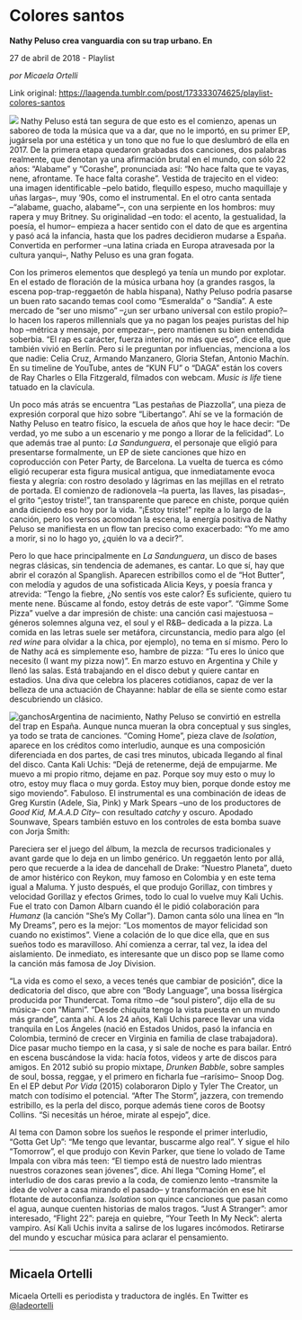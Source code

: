# Colores santos

**Nathy Peluso crea vanguardia con su trap urbano. En**

27 de abril de 2018 - Playlist

_por Micaela Ortelli_

Link original: https://laagenda.tumblr.com/post/173333074625/playlist-colores-santos

![](https://64.media.tumblr.com/d1b6d6507b02da764cf6683c6cce16ec/tumblr_inline_p7uok9225T1t6q87u_500.jpg)
Nathy Peluso está tan segura de que esto es el comienzo, apenas un saboreo de toda la música que va a dar, que no le importó, en su primer EP, jugársela por una estética y un tono que no fue lo que deslumbró de ella en 2017. De la primera etapa quedaron grabadas dos canciones, dos palabras realmente, que denotan ya una afirmación brutal en el mundo, con sólo 22 años: “Alabame” y “Corashe”, pronunciada así: “No hace falta que te vayas, nene, afrontame. Te hace falta corashe”. Vestida de trajecito en el video: una imagen identificable –pelo batido, flequillo espeso, mucho maquillaje y uñas largas–, muy ‘90s, como el instrumental. En el otro canta sentada –“alabame, guacho, alabame”–, con una serpiente en los hombros: muy rapera y muy Britney. Su originalidad –en todo: el acento, la gestualidad, la poesía, el humor– empieza a hacer sentido con el dato de que es argentina y pasó acá la infancia, hasta que los padres decidieron mudarse a España. Convertida en performer –una latina criada en Europa atravesada por la cultura yanqui–, Nathy Peluso es una gran fogata. 

Con los primeros elementos que desplegó ya tenía un mundo por explotar. En el estado de floración de la música urbana hoy (a grandes rasgos, la escena pop-trap-reggaetón de habla hispana), Nathy Peluso podría pasarse un buen rato sacando temas cool como “Esmeralda” o “Sandía”. A este mercado de “ser uno mismo” –¿un ser urbano universal con estilo propio?– lo hacen los raperos millennials que ya no pagan los peajes puristas del hip hop –métrica y mensaje, por empezar–, pero mantienen su bien entendida soberbia. “El rap es carácter, fuerza interior, no más que eso”, dice ella, que también vivió en Berlín. Pero si le preguntan por influencias, menciona a los que nadie: Celia Cruz, Armando Manzanero, Gloria Stefan, Antonio Machín. En su timeline de YouTube, antes de “KUN FU” o “DAGA” están los covers de Ray Charles o Ella Fitzgerald, filmados con webcam. *Music is life* tiene tatuado en la clavícula. 

Un poco más atrás se encuentra “Las pestañas de Piazzolla“, una pieza de expresión corporal que hizo sobre “Libertango”. Ahí se ve la formación de Nathy Peluso en teatro físico, la escuela de años que hoy le hace decir: “De verdad, yo me subo a un escenario y me pongo a llorar de la felicidad”. Lo que además trae al punto: *La Sandunguera*, el personaje que eligió para presentarse formalmente, un EP de siete canciones que hizo en coproducción con Peter Party, de Barcelona. La vuelta de tuerca es cómo eligió recuperar esta figura musical antigua, que inmediatamente evoca fiesta y alegría: con rostro desolado y lágrimas en las mejillas en el retrato de portada. El comienzo de radionovela –la puerta, las llaves, las pisadas–, el grito “¡estoy triste!”, tan transparente que parece en chiste, porque quién anda diciendo eso hoy por la vida. “¡Estoy triste!” repite a lo largo de la canción, pero los versos acomodan la escena, la energía positiva de Nathy Peluso se manifiesta en un flow tan preciso como exacerbado: “Yo me amo a morir, si no lo hago yo, ¿quién lo va a decir?”. 

Pero lo que hace principalmente en *La Sandunguera*, un disco de bases negras clásicas, sin tendencia de ademanes, es cantar. Lo que sí, hay que abrir el corazón al Spanglish. Aparecen estribillos como el de “Hot Butter”, con melodía y agudos de una sofisticada Alicia Keys, y poesía franca y atrevida: “Tengo la fiebre, ¿No sentís vos este calor? Es suficiente, quiero tu mente nene. Búscame al fondo, estoy detrás de este vapor”. “Gimme Some Pizza” vuelve a dar impresión de chiste: una canción casi majestuosa –géneros solemnes alguna vez, el soul y el R&B– dedicada a la pizza. La comida en las letras suele ser metáfora, circunstancia, medio para algo (el *red wine* para olvidar a la chica, por ejemplo), no tema en sí mismo. Pero lo de Nathy acá es simplemente eso, hambre de pizza: “Tu eres lo único que necesito (I want my pizza now)”. En marzo estuvo en Argentina y Chile y llenó las salas. Está trabajando en el disco debut y quiere cantar en estadios. Una diva que celebra los placeres cotidianos, capaz de ver la belleza de una actuación de Chayanne: hablar de ella se siente como estar descubriendo un clásico. 

![ganchos](https://64.media.tumblr.com/d1b6d6507b02da764cf6683c6cce16ec/tumblr_inline_p7uok9225T1t6q87u_500.jpg)Argentina de nacimiento, Nathy Peluso se convirtió en estrella del trap en España.
Aunque nunca mueran la obra conceptual y sus singles, ya todo se trata de canciones. “Coming Home”, pieza clave de *Isolation*, aparece en los créditos como interludio, aunque es una composición diferenciada en dos partes, de casi tres minutos, ubicada llegando al final del disco. Canta Kali Uchis: “Dejá de retenerme, dejá de empujarme. Me muevo a mi propio ritmo, dejame en paz. Porque soy muy esto o muy lo otro, estoy muy flaca o muy gorda. Estoy muy bien, porque donde estoy me sigo moviendo”. Fabuloso. El instrumental es una combinación de ideas de Greg Kurstin (Adele, Sia, Pink) y Mark Spears –uno de los productores de *Good Kid, M.A.A.D City*– con resultado *catchy* y oscuro. Apodado Sounwave, Spears también estuvo en los controles de esta bomba suave con Jorja Smith: 

Pareciera ser el juego del álbum, la mezcla de recursos tradicionales y avant garde que lo deja en un limbo genérico. Un reggaetón lento por allá, pero que recuerde a la idea de dancehall de Drake: “Nuestro Planeta”, dueto de amor histérico con Reykon, muy famoso en Colombia y en este tema igual a Maluma. Y justo después, el que produjo Gorillaz, con timbres y velocidad Gorillaz y efectos Grimes, todo lo cual lo vuelve muy Kali Uchis. Fue el trato con Damon Albarn cuando él le pidió colaboración para *Humanz* (la canción “She’s My Collar”). Damon canta sólo una línea en “In My Dreams”, pero es la mejor: “Los momentos de mayor felicidad son cuando no existimos”. Viene a colación de lo que dice ella, que en sus sueños todo es maravilloso. Ahí comienza a cerrar, tal vez, la idea del aislamiento. De inmediato, es interesante que un disco pop se llame como la canción más famosa de Joy Division. 

“La vida es como el sexo, a veces tenés que cambiar de posición”, dice la dedicatoria del disco, que abre con “Body Language”, una bossa lisérgica producida por Thundercat. Toma ritmo –de “soul pistero”, dijo ella de su música– con “Miami”. “Desde chiquita tengo la vista puesta en un mundo más grande”, canta ahí. A los 24 años, Kali Uchis parece llevar una vida tranquila en Los Ángeles (nació en Estados Unidos, pasó la infancia en Colombia, terminó de crecer en Virginia en familia de clase trabajadora). Dice pasar mucho tiempo en la casa, y si sale de noche es para bailar. Entró en escena buscándose la vida: hacía fotos, videos y arte de discos para amigos. En 2012 subió su propio mixtape, *Drunken Babble*, sobre samples de soul, bossa, reggae, y el primero en ficharla fue –rarísimo– Snoop Dog. En el EP debut *Por Vida* (2015) colaboraron Diplo y Tyler The Creator, un match con todísimo el potencial. “After The Storm”, jazzera, con tremendo estribillo, es la perla del disco, porque además tiene coros de Bootsy Collins. “Si necesitás un héroe, mirate al espejo”, dice. 

Al tema con Damon sobre los sueños le responde el primer interludio, “Gotta Get Up”: “Me tengo que levantar, buscarme algo real”. Y sigue el hilo “Tomorrow”, el que produjo con Kevin Parker, que tiene lo volado de Tame Impala con vibra más teen: “El tiempo está de nuestro lado mientras nuestros corazones sean jóvenes”, dice. Ahí llega “Coming Home”, el interludio de dos caras previo a la coda, de comienzo lento –transmite la idea de volver a casa mirando el pasado– y transformación en ese hit flotante de autoconfianza. *Isolation* son quince canciones que pasan como el agua, aunque cuenten historias de malos tragos. “Just A Stranger”: amor interesado, “Flight 22”: pareja en quiebre, “Your Teeth In My Neck”: alerta vampiro. Así Kali Uchis invita a salirse de los lugares incómodos. Retirarse del mundo y escuchar música para aclarar el pensamiento. 

  




---

 Micaela Ortelli
----------------

 Micaela Ortelli es periodista y traductora de inglés. En Twitter es 
[@ladeortelli](https://twitter.com/ladeortelli?lang=es)

